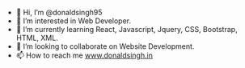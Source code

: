 - 👋 Hi, I’m @donaldsingh95
- 👀 I’m interested in Web Developer.
- 🌱 I’m currently learning React, Javascript, Jquery, CSS, Bootstrap, HTML, XML.
- 💞️ I’m looking to collaborate on Website Development.
- 📫 How to reach me www.donaldsingh.in

<!---
donaldsingh95/donaldsingh95 is a ✨ special ✨ repository because its `README.md` (this file) appears on your GitHub profile.
You can click the Preview link to take a look at your changes.
--->
